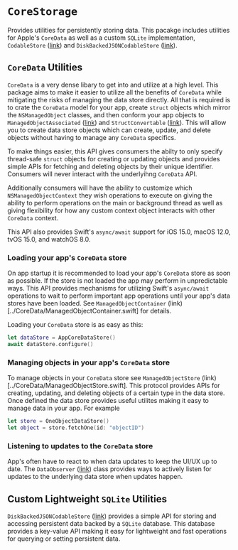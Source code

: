 # ``CoreStorage``

Provides utilities for persistently storing data. This pacakge includes utilities for Apple's
`CoreData` as well as a custom `SQLite` implementation, ``CodableStore`` ([link](../CodableStore/CodableStore.swift)) and
``DiskBackedJSONCodableStore`` ([link](../CodableStore/DiskBackedJSONCodableStore.swift)).

## `CoreData` Utilities

`CoreData` is a very dense libary to get into and utilize at a high level. This package aims to
make it easier to utilize all the benefits of `CoreData` while mitigating the risks of managing
the data store directly. All that is required is to crate the `CoreData` model for your app,
create `struct` objects which mirror the `NSManagedObject` classes, and then conform your app
objects to ``ManagedObjectAssociated`` ([link](../CoreData/Types.swift)) and ``StructConvertable`` ([link](../CoreData/Types.swift)). This will allow you to create
data store objects which can create, update, and delete objects without having to manage any
`CoreData` specifics.

To make things easier, this API gives consumers the abilty to only specify thread-safe `struct`
objects for creating or updating objects and provides simple APIs for fetching and deleting
objects by their unique identifier. Consumers will never interact with the underlyihng `CoreData`
API.

Additionally consumers will have the ability to customize which `NSManagedObjectContext` they
wish operations to execute on giving the ability to perform operations on the main or background
thread as well as giving flexibility for how any custom context object interacts with other
`CoreData` context.

This API also provides Swift's `async/await` support for iOS 15.0, macOS 12.0, tvOS 15.0,
and watchOS 8.0.

### Loading your app's `CoreData` store

On app startup it is recommended to load your app's `CoreData` store as soon as possible. If the
store is not loaded the app may perform in unpredictable ways. This API provides mechanisms for
utilizing Swift's `async/await` operations to wait to perform important app operations until your
app's data stores have been loaded. See ``ManagedObjectContainer`` (link)[../CoreData/ManagedObjectContainer.swift] for details.

Loading your `CoreData` store is as easy as this:

```swift
let dataStore = AppCoreDataStore()
await dataStore.configure() 
```

### Managing objects in your app's `CoreData` store

To manage objects in your `CoreData` store see ``ManagedObjectStore`` (link)[../CoreData/ManagedObjectStore.swift]. This protocol provides APIs
for creating, updating, and deleting objects of a certain type in the data store. Once defined
the data store provides useful utilites making it easy to manage data in your app. For example

```swift
let store = OneObjectDataStore()
let object = store.fetchOne(id: "objectID")
```

### Listening to updates to the `CoreData` store

App's often have to react to when data updates to keep the UI/UX up to date. The ``DataObserver``
([link](../CoreData/DataObserver.swift)) class provides ways to actively listen for updates to the
underlying data store when updates happen.

## Custom Lightweight `SQLite` Utilities

``DiskBackedJSONCodableStore`` ([link](../CodableStore/DiskBackedJSONCodableStore.swift)) provides a
simple API for storing and accessing persistent data backed by a `SQLite` database. This database
provides a key-value API making it easy for lightweight and fast operations for querying or
setting persistent data. 
